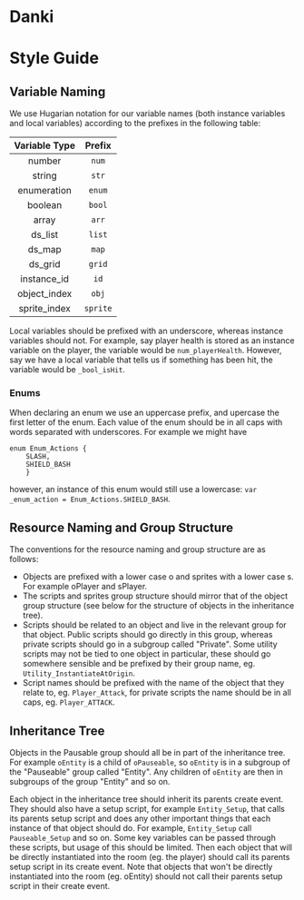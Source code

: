 # Danki

# Style Guide

## Variable Naming

We use Hugarian notation for our variable names (both instance variables and local variables) according to the prefixes in the following table:

| Variable Type | Prefix |
|:-------------:|:------:|
| number | `num` |
| string | `str` |
| enumeration | `enum` |
| boolean | `bool` |
| array | `arr`|
| ds_list | `list` |
| ds_map | `map` |
| ds_grid | `grid` |
| instance_id | `id` |
| object_index | `obj` |
| sprite_index | `sprite` |

Local variables should be prefixed with an underscore, whereas instance variables should not. For example, say player health is stored as an instance variable on the player, the variable would be `num_playerHealth`. However, say we have a local variable that tells us if something has been hit, the variable would be `_bool_isHit`.

### Enums

When declaring an enum we use an uppercase prefix, and upercase the first letter of the enum. Each value of the enum should be in all caps with words separated with underscores. For example we might have
```
enum Enum_Actions {
    SLASH,
    SHIELD_BASH
    }
```
however, an instance of this enum would still use a lowercase: `var _enum_action = Enum_Actions.SHIELD_BASH`.

## Resource Naming and Group Structure

The conventions for the resource naming and group structure are as follows:
* Objects are prefixed with a lower case o and sprites with a lower case s. For example oPlayer and sPlayer.
* The scripts and sprites group structure should mirror that of the object group structure (see below for the structure of objects in the inheritance tree).
* Scripts should be related to an object and live in the relevant group for that object. Public scripts should go directly in this group, whereas private scripts should go in a subgroup called "Private". Some utility scripts may not be tied to one object in particular, these should go somewhere sensible and be prefixed by their group name, eg. `Utility_InstantiateAtOrigin`.
* Script names should be prefixed with the name of the object that they relate to, eg. `Player_Attack`, for private scripts the name should be in all caps, eg. `Player_ATTACK`.

## Inheritance Tree

Objects in the Pausable group should all be in part of the inheritance tree. For example `oEntity` is a child of `oPauseable`, so `oEntity` is in a subgroup of the "Pauseable" group called "Entity". Any children of `oEntity` are then in subgroups of the group "Entity" and so on.

Each object in the inheritance tree should inherit its parents create event. They should also have a setup script, for example `Entity_Setup`, that calls its parents setup script and does any other important things that each instance of that object should do. For example, `Entity_Setup` call `Pauseable_Setup` and so on. Some key variables can be passed through these scripts, but usage of this should be limited. Then each object that will be directly instantiated into the room (eg. the player) should call its parents setup script in its create event. Note that objects that won't be directly instantiated into the room (eg. oEntity) should not call their parents setup script in their create event.
